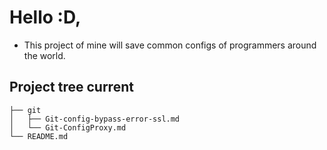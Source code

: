 # Hello :D,
- This project of mine will save common configs of programmers around the world.
## Project tree current
````
├── git
│   ├── Git-config-bypass-error-ssl.md 
│   └── Git-ConfigProxy.md 
└── README.md
````
